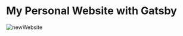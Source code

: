 # My Personal Website with Gatsby

![newWebsite](https://user-images.githubusercontent.com/108839805/214634255-6c0403be-7dc2-4d6c-a0b4-ead9796df0df.png)
